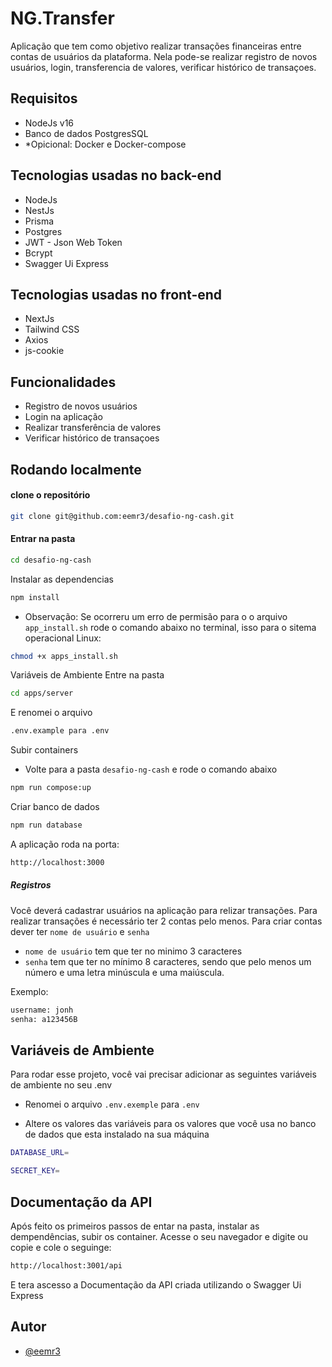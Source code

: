 # NG.Transfer

Aplicação que tem como objetivo realizar transações financeiras entre contas de usuários da plataforma. Nela pode-se realizar registro de novos usuários, login, transferencia de valores, verificar histórico de transaçoes.

## Requisitos

- NodeJs v16
- Banco de dados PostgresSQL
- \*Opicional: Docker e Docker-compose

## Tecnologias usadas no back-end

- NodeJs
- NestJs
- Prisma
- Postgres
- JWT - Json Web Token
- Bcrypt
- Swagger Ui Express

## Tecnologias usadas no front-end

- NextJs
- Tailwind CSS
- Axios
- js-cookie

## Funcionalidades

- Registro de novos usuários
- Login na aplicação
- Realizar transferência de valores
- Verificar histórico de transaçoes

## Rodando localmente

#### clone o repositório

```bash
git clone git@github.com:eemr3/desafio-ng-cash.git
```

#### Entrar na pasta

```bash
cd desafio-ng-cash
```

Instalar as dependencias

```bash
npm install
```

- Observação: Se ocorreru um erro de permisão para o o arquivo `app_install.sh` rode o comando abaixo no terminal, isso para o sitema operacional Linux:

```bash
chmod +x apps_install.sh
```

Variáveis de Ambiente
Entre na pasta

```bash
cd apps/server
```

E renomei o arquivo

```bash
.env.example para .env
```

Subir containers

- Volte para a pasta `desafio-ng-cash` e rode o comando abaixo

```bash
npm run compose:up
```

Criar banco de dados

```bash
npm run database
```

A aplicação roda na porta:

```bash
http://localhost:3000
```

##### Registros

Você deverá cadastrar usuários na aplicação para relizar transações.
Para realizar transações é necessário ter 2 contas pelo menos. Para criar contas dever ter `nome de usuário` e `senha`

- `nome de usuário` tem que ter no minimo 3 caracteres
- `senha` tem que ter no mínimo 8 caracteres, sendo que pelo menos um número e uma letra minúscula e uma maiúscula.

Exemplo:

```bash
username: jonh
senha: a123456B
```

## Variáveis de Ambiente

Para rodar esse projeto, você vai precisar adicionar as seguintes variáveis de ambiente no seu .env

- Renomei o arquivo `.env.exemple` para `.env`

- Altere os valores das variáveis para os valores que você usa no banco de dados que esta instalado na sua máquina

```bash
DATABASE_URL=

SECRET_KEY=
```

## Documentação da API

Após feito os primeiros passos de entar na pasta, instalar as dempendências, subir os container.
Acesse o seu navegador e digite ou copie e cole o seguinge:

```bash
http://localhost:3001/api
```

E tera ascesso a Documentação da API criada utilizando o Swagger Ui Express

## Autor

- [@eemr3](https://www.github.com/eemr3)
